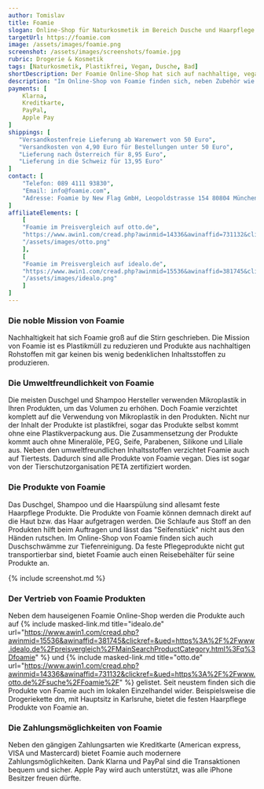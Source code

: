 ```yaml
---
author: Tomislav
title: Foamie
slogan: Online-Shop für Naturkosmetik im Bereich Dusche und Haarpflege
targetUrl: https://foamie.com
image: /assets/images/foamie.png
screenshot: /assets/images/screenshots/foamie.jpg
rubric: Drogerie & Kosmetik
tags: [Naturkosmetik, Plastikfrei, Vegan, Dusche, Bad]
shortDescription: Der Foamie Online-Shop hat sich auf nachhaltige, vegane und plastikfreie Naturkosmetik Produkte, im Bereich Dusche und Haarpflege, spezialisiert. 
description: "Im Online-Shop von Foamie finden sich, neben Zubehör wie Duschschwämme und Reisebehälter weitere Produkte wie Duschgel, Shampoo und Conditioner (Haarspülung). Allesamt sind vegan, plastikrei und aus nachhaltigen Rohstoffen produziert. Die Naturkosmetik Produkte kommen alle ganz ohne Plastikverpackungen aus und werden in Europa produziert. Die Firma Foamie verzichtet außerdem komplett auf Mineralöle, PEG, Seife, Parabenen, Silikone & Liliale."
payments: [
    Klarna,
    Kreditkarte,
    PayPal,
    Apple Pay
]
shippings: [
   "Versandkostenfreie Lieferung ab Warenwert von 50 Euro",
   "Versandkosten von 4,90 Euro für Bestellungen unter 50 Euro",
   "Lieferung nach Österreich für 8,95 Euro",
   "Lieferung in die Schweiz für 13,95 Euro"
]
contact: [
    "Telefon: 089 4111 93830",
    "Email: info@foamie.com",
    "Adresse: Foamie by New Flag GmbH, Leopoldstrasse 154 80804 München Deutschland"
]
affiliateElements: [
    [
    "Foamie im Preisvergleich auf otto.de", 
    "https://www.awin1.com/cread.php?awinmid=14336&awinaffid=731132&clickref=&ued=https%3A%2F%2Fwww.otto.de%2Fsuche%2FFoamie%2F",
    "/assets/images/otto.png"
    ],
    [
    "Foamie im Preisvergleich auf idealo.de", 
    "https://www.awin1.com/cread.php?awinmid=15536&awinaffid=381745&clickref=&ued=https%3A%2F%2Fwww.idealo.de%2Fpreisvergleich%2FMainSearchProductCategory.html%3Fq%3Dfoamie", 
    "/assets/images/idealo.png"
    ]
]
---
```


### Die noble Mission von Foamie

Nachhaltigkeit hat sich Foamie groß auf die Stirn geschrieben. Die Mission von Foamie ist es Plastikmüll zu reduzieren und Produkte aus nachhaltigen Rohstoffen mit gar keinen bis wenig bedenklichen Inhaltsstoffen zu produzieren.

### Die Umweltfreundlichkeit von Foamie

Die meisten Duschgel und Shampoo Hersteller verwenden Mikroplastik in Ihren Produkten, um das Volumen zu erhöhen. Doch Foamie verzichtet komplett auf die Verwendung von Mikroplastik in den Produkten. Nicht nur der Inhalt der Produkte ist plastikfrei, sogar das Produkte selbst kommt ohne eine Plastikverpackung aus. Die Zusammensetzung der Produkte kommt auch ohne Mineralöle, PEG, Seife, Parabenen, Silikone und Liliale aus. Neben den umweltfreundlichen Inhaltsstoffen verzichtet Foamie auch auf Tiertests. Dadurch sind alle Produkte von Foamie vegan. Dies ist sogar von der Tierschutzorganisation PETA zertifiziert worden. 

### Die Produkte von Foamie

Das Duschgel, Shampoo und die Haarspülung sind allesamt feste Haarpflege Produkte. Die Produkte von Foamie können demnach direkt auf die Haut bzw. das Haar aufgetragen werden. Die Schlaufe aus Stoff an den Produkten hilft beim Auftragen und lässt das "Seifenstück" nicht aus den Händen rutschen. Im Online-Shop von Foamie finden sich auch Duschschwämme zur Tiefenreinigung. Da feste Pflegeprodukte nicht gut transportierbar sind, bietet Foamie auch einen Reisebehälter für seine Produkte an.

{% include screenshot.md %}

### Der Vertrieb von Foamie Produkten

Neben dem hauseigenen Foamie Online-Shop werden die Produkte auch auf {% include masked-link.md title="idealo.de" url="https://www.awin1.com/cread.php?awinmid=15536&awinaffid=381745&clickref=&ued=https%3A%2F%2Fwww.idealo.de%2Fpreisvergleich%2FMainSearchProductCategory.html%3Fq%3Dfoamie" %} und {% include masked-link.md title="otto.de" url="https://www.awin1.com/cread.php?awinmid=14336&awinaffid=731132&clickref=&ued=https%3A%2F%2Fwww.otto.de%2Fsuche%2FFoamie%2F" %} gelistet. Seit neustem finden sich die Produkte von Foamie auch im lokalen Einzelhandel wider. Beispielsweise die Drogeriekette dm, mit Hauptsitz in Karlsruhe, bietet die festen Haarpflege Produkte von Foamie an.

### Die Zahlungsmöglichkeiten von Foamie

Neben den gängigen Zahlungsarten wie Kreditkarte (American express, VISA und Mastercard) bietet Foamie auch modernere Zahlungsmöglichkeiten. Dank Klarna und PayPal sind die Transaktionen bequem und sicher. Apple Pay wird auch unterstützt, was alle iPhone Besitzer freuen dürfte.